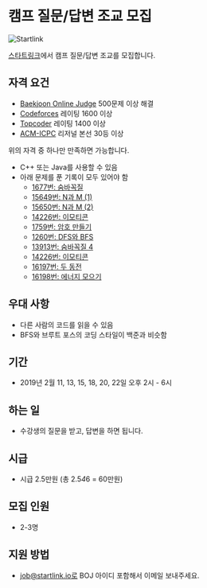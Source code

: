 # 캠프 질문/답변 조교 모집

![Startlink](https://upload.acmicpc.net/ed3627ab-6294-4f2b-8aeb-f9fc1462133a/-/resize/200x/)

[스타트링크](http://startlink.io)에서 캠프 질문/답변 조교를 모집합니다.

## 자격 요건

* [Baekjoon Online Judge](https://www.acmicpc.net) 500문제 이상 해결
* [Codeforces](http://codeforces.com) 레이팅 1600 이상
* [Topcoder](https://www.topcoder.com) 레이팅 1400 이상
* [ACM-ICPC](https://icpc.baylor.edu/) 리저널 본선 30등 이상

위의 자격 중 하나만 만족하면 가능합니다.

* C++ 또는 Java를 사용할 수 있음
* 아래 문제를 푼 기록이 모두 있어야 함
  * [1677번: 숨바꼭질](https://www.acmicpc.net/problem/1697)
  * [15649번: N과 M (1)](https://www.acmicpc.net/problem/15649)
  * [15650번: N과 M (2)](https://www.acmicpc.net/problem/15650)
  * [14226번: 이모티콘](https://www.acmicpc.net/problem/14226)
  * [1759번: 암호 만들기](https://www.acmicpc.net/problem/1759)
  * [1260번: DFS와 BFS](https://www.acmicpc.net/problem/1260)
  * [13913번: 숨바꼭질 4](https://www.acmicpc.net/problem/13913)
  * [14226번: 이모티콘](https://www.acmicpc.net/problem/14226)
  * [16197번: 두 동전](https://www.acmicpc.net/problem/16197)
  * [16198번: 에너지 모으기](https://www.acmicpc.net/problem/16198)

## 우대 사항

* 다른 사람의 코드를 읽을 수 있음
* BFS와 브루트 포스의 코딩 스타일이 백준과 비슷함

## 기간

* 2019년 2월 11, 13, 15, 18, 20, 22일 오후 2시 - 6시

## 하는 일

* 수강생의 질문을 받고, 답변을 하면 됩니다.

## 시급

* 시급 2.5만원 (총 2.5*4*6 = 60만원)

## 모집 인원

* 2-3명

## 지원 방법

* job@startlink.io로 BOJ 아이디 포함해서 이메일 보내주세요.

